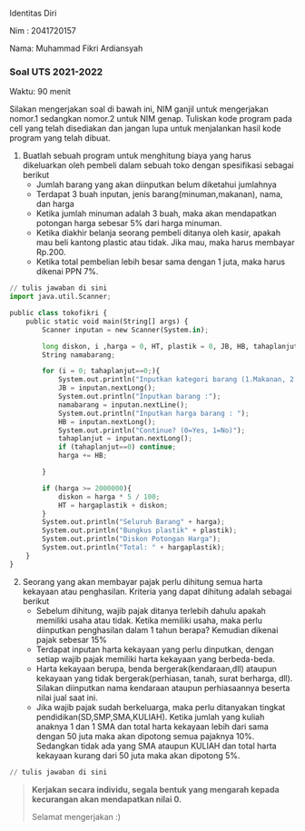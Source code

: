 Identitas Diri

Nim : 2041720157 

Nama: Muhammad Fikri Ardiansyah

### Soal UTS 2021-2022
Waktu: 90 menit

Silakan mengerjakan soal di bawah ini, NIM ganjil untuk mengerjakan nomor.1 sedangkan nomor.2 untuk NIM genap. Tuliskan
kode program pada cell yang telah disediakan dan jangan lupa untuk menjalankan hasil kode program yang telah dibuat.

1. Buatlah sebuah program untuk menghitung biaya yang harus dikeluarkan oleh pembeli dalam sebuah toko dengan spesifikasi sebagai berikut
    + Jumlah barang yang akan diinputkan belum diketahui jumlahnya
    + Terdapat 3 buah inputan, jenis barang(minuman,makanan), nama, dan harga
    + Ketika jumlah minuman adalah 3 buah, maka akan mendapatkan potongan harga sebesar 5% dari harga minuman.
    + Ketika diakhir belanja seorang pembeli ditanya oleh kasir, apakah mau beli kantong plastic atau tidak. Jika mau, maka harus membayar Rp.200.
    + Ketika total pembelian lebih besar sama dengan 1 juta, maka harus dikenai PPN 7%.


```python
// tulis jawaban di sini
import java.util.Scanner;

public class tokofikri {
    public static void main(String[] args) {
        Scanner inputan = new Scanner(System.in);

        long diskon, i ,harga = 0, HT, plastik = 0, JB, HB, tahaplanjut = 0, hargaplastik = 0;
        String namabarang;

        for (i = 0; tahaplanjut==0;){
            System.out.println("Inputkan kategori barang (1.Makanan, 2.Minuman : )");
            JB = inputan.nextLong();
            System.out.println("Inputkan barang :");
            namabarang = inputan.nextLine();
            System.out.println("Inputkan harga barang : ");
            HB = inputan.nextLong();
            System.out.println("Continue? (0=Yes, 1=No)");
            tahaplanjut = inputan.nextLong();
            if (tahaplanjut==0) continue;
            harga += HB;

        }

        if (harga >= 2000000){
            diskon = harga * 5 / 100;
            HT = hargaplastik + diskon;
        }
        System.out.println("Seluruh Barang" + harga);
        System.out.println("Bungkus plastik" + plastik);
        System.out.println("Diskon Potongan Harga");
        System.out.println("Total: " + hargaplastik);
    }
}

```

2.	Seorang yang akan membayar pajak perlu dihitung semua harta kekayaan atau penghasilan. Kriteria yang dapat dihitung adalah sebagai berikut
    + Sebelum dihitung, wajib pajak ditanya terlebih dahulu apakah memiliki usaha atau tidak. Ketika memiliki usaha, maka perlu diinputkan penghasilan dalam 1 tahun berapa? Kemudian dikenai pajak sebesar 15%
    + Terdapat inputan harta kekayaan yang perlu dinputkan, dengan setiap wajib pajak memiliki harta kekayaan yang berbeda-beda.
    + Harta kekayaan berupa, benda bergerak(kendaraan,dll) ataupun kekayaan yang tidak bergerak(perhiasan, tanah, surat berharga, dll). Silakan diinputkan nama kendaraan ataupun perhiasaannya beserta nilai jual saat ini.
    + Jika wajib pajak sudah berkeluarga, maka perlu ditanyakan tingkat pendidikan(SD,SMP,SMA,KULIAH). Ketika jumlah yang kuliah anaknya 1 dan 1 SMA dan total harta kekayaan lebih dari sama dengan 50 juta maka akan dipotong semua pajaknya 10%. Sedangkan tidak ada yang SMA ataupun KULIAH dan total harta kekayaan kurang dari 50 juta maka akan dipotong 5%.


```python
// tulis jawaban di sini

```

> **Kerjakan secara individu, segala bentuk yang mengarah kepada kecurangan akan mendapatkan nilai 0.**
>
> Selamat mengerjakan :)

